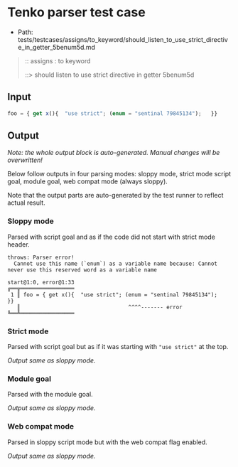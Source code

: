 # Tenko parser test case

- Path: tests/testcases/assigns/to_keyword/should_listen_to_use_strict_directive_in_getter_5benum5d.md

> :: assigns : to keyword
>
> ::> should listen to use strict directive in getter 5benum5d

## Input

`````js
foo = { get x(){  "use strict"; (enum = "sentinal 79845134");   }}
`````

## Output

_Note: the whole output block is auto-generated. Manual changes will be overwritten!_

Below follow outputs in four parsing modes: sloppy mode, strict mode script goal, module goal, web compat mode (always sloppy).

Note that the output parts are auto-generated by the test runner to reflect actual result.

### Sloppy mode

Parsed with script goal and as if the code did not start with strict mode header.

`````
throws: Parser error!
  Cannot use this name (`enum`) as a variable name because: Cannot never use this reserved word as a variable name

start@1:0, error@1:33
╔══╦═════════════════
 1 ║ foo = { get x(){  "use strict"; (enum = "sentinal 79845134");   }}
   ║                                  ^^^^------- error
╚══╩═════════════════

`````

### Strict mode

Parsed with script goal but as if it was starting with `"use strict"` at the top.

_Output same as sloppy mode._

### Module goal

Parsed with the module goal.

_Output same as sloppy mode._

### Web compat mode

Parsed in sloppy script mode but with the web compat flag enabled.

_Output same as sloppy mode._
